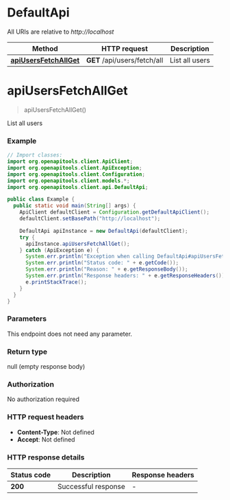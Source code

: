 # DefaultApi

All URIs are relative to *http://localhost*

| Method | HTTP request | Description |
|------------- | ------------- | -------------|
| [**apiUsersFetchAllGet**](DefaultApi.md#apiUsersFetchAllGet) | **GET** /api/users/fetch/all | List all users |


<a id="apiUsersFetchAllGet"></a>
# **apiUsersFetchAllGet**
> apiUsersFetchAllGet()

List all users

### Example
```java
// Import classes:
import org.openapitools.client.ApiClient;
import org.openapitools.client.ApiException;
import org.openapitools.client.Configuration;
import org.openapitools.client.models.*;
import org.openapitools.client.api.DefaultApi;

public class Example {
  public static void main(String[] args) {
    ApiClient defaultClient = Configuration.getDefaultApiClient();
    defaultClient.setBasePath("http://localhost");

    DefaultApi apiInstance = new DefaultApi(defaultClient);
    try {
      apiInstance.apiUsersFetchAllGet();
    } catch (ApiException e) {
      System.err.println("Exception when calling DefaultApi#apiUsersFetchAllGet");
      System.err.println("Status code: " + e.getCode());
      System.err.println("Reason: " + e.getResponseBody());
      System.err.println("Response headers: " + e.getResponseHeaders());
      e.printStackTrace();
    }
  }
}
```

### Parameters
This endpoint does not need any parameter.

### Return type

null (empty response body)

### Authorization

No authorization required

### HTTP request headers

 - **Content-Type**: Not defined
 - **Accept**: Not defined

### HTTP response details
| Status code | Description | Response headers |
|-------------|-------------|------------------|
| **200** | Successful response |  -  |

